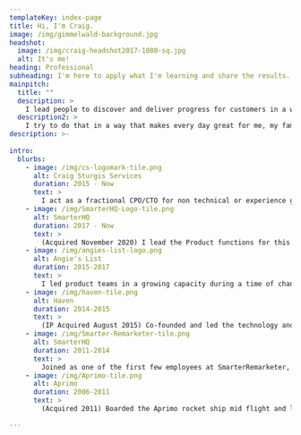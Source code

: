 ```yaml
---
templateKey: index-page
title: Hi, I'm Craig.
image: /img/gimmelwald-background.jpg
headshot:
  image: /img/craig-headshot2017-1080-sq.jpg
  alt: It's me!
heading: Professional
subheading: I'm here to apply what I'm learning and share the results.
mainpitch:
  title: ""
  description: >
    I lead people to discover and deliver progress for customers in a way that grows and sustains the business we serve. 
  description2: >
    I try to do that in a way that makes every day great for me, my family, my colleagues, my community, and the world.
description: >-
  
intro:
  blurbs:
    - image: /img/cs-logomark-tile.png
      alt: Craig Sturgis Services
      duration: 2015 - Now
      text: >
        I act as a fractional CPO/CTO for non technical or experience gapped founders and leaders. I specialize in executive level support on product and/or tech strategy and direction, technology translation, execution assistance, and measuring success in more effective ways. 
    - image: /img/SmarterHQ-Logo-tile.png
      alt: SmarterHQ
      duration: 2017 - Now
      text: >
        (Acquired November 2020) I lead the Product functions for this enterprise focused personalization scale up, now a Wunderkind company. In 2017 I "boomeranged" back to take over leadership of product management, product marketing, and product design functions. I led program management of a troubled technology platform migration to completion, a product marketing overhaul, multiple new feature launches, and a complete user and buyer research study informing the future vision of the platform. I contributed major support throughout a strategic acquisition process and close, and am now leading integration efforts with the new parent company from the SmarterHQ side.
    - image: /img/angies-list-logo.png
      alt: Angie's List
      duration: 2015-2017
      text: >
        I led product teams in a growing capacity during a time of change for Angie's List. First focusing on technical platform products for strategic partnerships, I expanded to take over leadership of the product teams for service providers and then eventually added customer acquisition and retention for both sides of the marketplace in addition to reviews. As part of the merger with HomeAdvisor, I led the technical integration team from the Angie's List side to an on time launch of the integrated service request funnel.
    - image: /img/haven-tile.png
      alt: Haven
      duration: 2014-2015
      text: >
        (IP Acquired August 2015) Co-founded and led the technology and product functions for Haven, a consumer focused home management marketplace product. I built the core of the product from scratch and led the growing product team after we raised 1M in seed funding, built and launched the initial version to the Indianapolis market. When initial growth stalled and additional funding was not secured, I helped with the sale of our intellectual property and wind-down of the company.
    - image: /img/Smarter-Remarketer-tile.png
      alt: SmarterHQ
      duration: 2011-2014
      text: >
        Joined as one of the first few employees at SmarterRemarketer, which later rebranded as SmarterHQ. When I joined it was a scrappy enterprise marketing automation startup founded by ExactTarget and data science veterans with a huge vision. As an early engineer, I built core pieces of the product and started and scaled the dedicated technical implementation team and tools as the company grew through closing its $8M series A round from Battery Ventures.
    - image: /img/Aprimo-tile.png
      alt: Aprimo
      duration: 2006-2011
      text: >
        (Acquired 2011) Boarded the Aprimo rocket ship mid flight and learned a ton from a lot of great and talented people. Worked as a software engineer on several teams including the flagship MRM product and the reporting and analytics MPM product before moving to work on the first full fledged SAAS offering Aprimo Marketing Studio up through the company's acquisition for $550M by Teradata.

---
```

